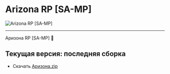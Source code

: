 # Arizona RP [SA-MP]

![Arizona RP [SA-MP]](https://raw.githubusercontent.com/chenschmidt/Arizona-Mobile/main/IMG_20220924_062035.png)

--------------------------------------------------------------------------------------------------------------------
Аризона RP [SA-MP] :ghost:

Текущая версия: последняя сборка
--------------------------------------------------------------------------------------------------------------------

- Скачать [Аризона.zip](https://github.com/chenschmidt/SAMP-MOBILE/releases/download/SAMP-UNIVERSAL-APK/ARIZONA.zip)
